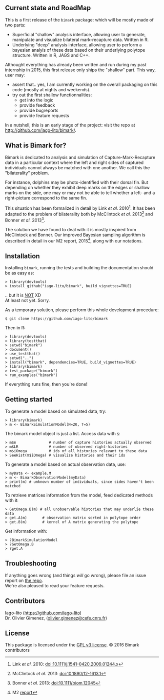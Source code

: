 ## Current state and RoadMap

This is a first release of the `bimark` package: which will be mostly made of
two parts:

- Superficial "shallow" analysis interface, allowing user to generate,
  manipulate and visualize bilateral mark-recapture data. Written in R.
- Underlying "deep" analysis interface, allowing user to perform a bayesian
  analyis of these data based on their underlying polytope structure. Written in
  R, JAGS and C++.

Althought everything has already been written and run during my past internship
in 2015, this first release only ships the "shallow" part. This way, user may:

- assert that..  yes, I am currently working on the overall packaging on this
  code (mostly at nights and weekends).
- try out the first shallow functionnalities:
    - get into the logic
    - provide feedback
    - provide bugreports
    - provide feature requests

In a nutshell, this is an early stage of the project: visit the repo at
<http://github.com/iago-lito/bimark/>.

## What is Bimark for?

Bimark is dedicated to analysis and simulation of Capture-Mark-Recapture data
in a particular context where the left and right sides of captured
individuals cannot always be matched with one another. We call this the
"bilaterality" problem.

For instance, dolphins may be photo-identified with their dorsal fin. But
depending on whether they exhibit deep marks on the edges or shallow marks on
the side, one may or may not be able to tell whether a left- and a right-picture
correspond to the same fin.

This situation has been formalized in detail by Link *et al.* 2010[^Link2010].
It has been adapted to the problem of bilaterality both by McClintock *et al.*
2013[^McClintock2013] and Bonner *et al.* 2013[^Bonner2013].

The solution we have found to deal with it is mostly inspired from McClintock
and Bonner. Our improved Bayesian sampling algorithm is described in detail in
our M2 report, 2015[^IagNOlivier2015], along with our notations.

[^Link2010]:
    Link *et al.* 2010:
    [doi:10.1111/j.1541-0420.2009.01244.x](https://www.ncbi.nlm.nih.gov/pubmed/19397581)  
[^McClintock2013]:
    McClintock *et al.* 2013:
    [doi:10.1890/12-1613.1](http://onlinelibrary.wiley.com/doi/10.1890/12-1613.1/full)  
[^Bonner2013]:
    Bonner *et al.* 2013:
    [doi:10.1111/biom.12045](http://onlinelibrary.wiley.com/doi/10.1111/biom.12045/abstract)  
[^IagNOlivier2015]:
    M2 [report](http://www.eleves.ens.fr/home/bonnici/Bonnici-Gimenez_2015.pdf)

## Installation

Installing `bimark`, running the tests and building the documentation should be
as easy as:

    > library(devtools)
    > install_github("iago-lito/bimark", build_vignettes=TRUE)

.. but it is [NOT](http://stackoverflow.com/questions/40030414/) XD  
At least not yet. Sorry.

As a temporary solution, please perform this whole development procedure:

    $ git clone https://github.com/iago-lito/bimark
    
Then in R:
    
    > library(devtools)
    > library(testthat)
    > setwd("bimark")
    > document()  
    > use_testthat()
    > setwd("..")
    > install("bimark", dependencies=TRUE, build_vignettes=TRUE)
    > library(bimark)
    > test_package("bimark")
    > run_examples("bimark")

If everything runs fine, then you're done!


## Getting started
    
To generate a model based on simulated data, try:

    > library(bimark)
    > m <- BimarkSimulationModel(N=20, T=5)

The bimark model object is just a list. Access data with `$`:

    > m$n               # number of capture histories actually observed
    > m$LR              # number of observed right-histories
    > m$iOmega          # ids of all histories relevant to these data
    > SeeHist(m$iOmega) # visualize histories and their ids

To generate a model based on actual observation data, use:

    > myData <- example.M
    > m <- BimarkObservationModel(myData)
    > print(m) # unknown number of individuals, since sides haven't been matched
    
To retrieve matrices information from the model, feed dedicated methods with it:

    > GetOmega.B(m) # all unobservable histories that may underlie these data
    > get.A(m)       # observation matrix sorted in polytope order
    > get.B(m)       # kernel of A matrix generating the polytope

Get information with:

    > ?BimarkSimulationModel
    > ?GetOmega.B
    > ?get.A
    
## Troubleshooting

If anything goes wrong (and things *will* go wrong), please file an
issue report on [the repo](https://github.com/iago-lito/bimark/issues).  
We're also pleased to read your feature requests.

## Contributors

Iago-lito (<https://github.com/iago-lito>)  
Dr. Olivier Gimenez, (<olivier.gimenez@cefe.cnrs.fr>)

## License

This package is licensed under the [GPL v3
license](http://www.gnu.org/copyleft/gpl.html). &copy; 2016 Bimark contributors

